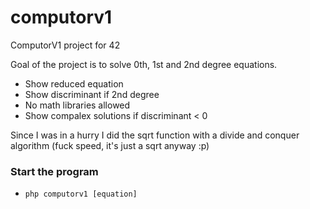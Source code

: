 # computorv1
ComputorV1 project for 42

Goal of the project is to solve 0th, 1st and 2nd degree equations.

- Show reduced equation
- Show discriminant if 2nd degree
- No math libraries allowed
- Show compalex solutions if discriminant < 0

Since I was in a hurry I did the sqrt function with a divide and conquer algorithm (fuck speed, it's just a sqrt anyway :p)

### Start the program

- ```php computorv1 [equation]```
